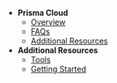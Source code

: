 - **Prisma Cloud**
  - [Overview](prisma-cloud/prisma-cloud-overview)
  - [FAQs](prisma-cloud/prisma-cloud-faqs)
  - [Additional Resources](prisma-cloud/prisma-cloud-additional-resources)        
- **Additional Resources**
  - [Tools](https://docs.developer.tech.gov.sg/docs/ship-hats-tools/#/tools-overview)
  - [Getting Started](https://docs.developer.tech.gov.sg/docs/ship-hats-getting-started/#/)

<!--

- **Prisma Cloud**
  - [Overview](prisma-cloud/prisma-cloud-overview)
  -	[User Journey](prisma-cloud/prisma-cloud-user-journey)
  -	[Roles and Permissions](prisma-cloud/prisma-cloud-roles-and-permissions)
  - [Provision](prisma-cloud/prisma-cloud-provision)
  - [Access](prisma-cloud/prisma-cloud-access)
  -	[Add](prisma-cloud/prisma-cloud-add)
  -	[Modify](prisma-cloud/prisma-cloud-modify)
  - [Retrieve token]()
  -	[Remove](prisma-cloud/prisma-cloud-remove)
  - [Best Practices](prisma-cloud/prisma-cloud-best-practices)
  - [FAQs](prisma-cloud/prisma-cloud-faqs)
  - [Troubleshooting](prisma-cloud/prisma-cloud-troubleshooting)
  - [Additional Resources](prisma-cloud/prisma-cloud-additional-resources)        
- **Additional Resources**
  - [Tools](https://docs.developer.tech.gov.sg/docs/ship-hats-tools/#/tools-overview)
  - [Getting Started](https://docs.developer.tech.gov.sg/docs/ship-hats-getting-started/#/)
  - [Portal](https://docs.developer.tech.gov.sg/docs/ship-hats-portal/#/ship-hats-portal-overview)

-->